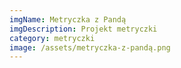 ```yaml
---
imgName: Metryczka z Pandą
imgDescription: Projekt metryczki
category: metryczki
image: /assets/metryczka-z-pandą.png
---
```

